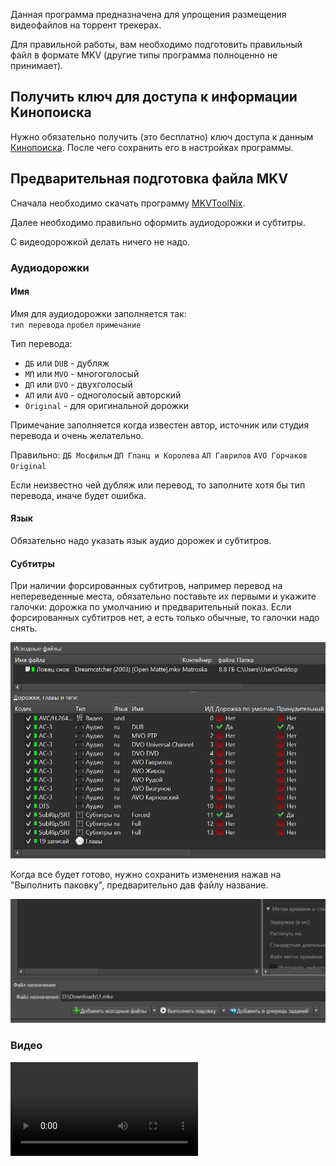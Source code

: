 Данная программа предназначена для упрощения размещения видеофайлов
на торрент трекерах.

Для правильной работы, вам необходимо подготовить правильный файл в формате MKV 
(другие типы программа полноценно не принимает).

## Получить ключ для доступа к информации Кинопоиска

Нужно обязательно получить (это бесплатно) ключ доступа к данным [Кинопоиска](https://kinopoiskapiunofficial.tech/signup).
После чего сохранить его в настройках программы.

## Предварительная подготовка файла MKV

Сначала необходимо скачать программу
[MKVToolNix](https://mkvtoolnix.download/downloads.html#windows).

Далее необходимо правильно оформить аудиодорожки и субтитры.

С видеодорожкой делать ничего не надо.

### Аудиодорожки

#### Имя

Имя для аудиодорожки заполняется так:<br>
`тип перевода` `пробел` `примечание`

Тип перевода:
* `ДБ` или `DUB` - дубляж
* `МП` или `MVO` - многоголосый
* `ДП` или `DVO` - двухголосый
* `АП` или `AVO` - одноголосый авторский
* `Original` - для оригинальной дорожки

Примечание заполняется когда известен автор, источник или студия
перевода и очень желательно.

Правильно:
`ДБ Мосфильм`
`ДП Гланц и Королева`
`АП Гаврилов`
`AVO Горчаков`
`Original`

Если неизвестно чей дубляж или перевод, то заполните хотя бы тип перевода,
иначе будет ошибка.


#### Язык

Обязательно надо указать язык аудио дорожек и субтитров.

#### Субтитры

При наличии форсированных субтитров, например перевод на непереведенные места,
обязательно поставьте их первыми
и укажите галочки: дорожка по умолчанию и предварительный показ.
Если форсированных субтитров нет, а есть только обычные, то галочки надо снять.

![](pic/help_mkv_1.png)

Когда все будет готово, нужно сохранить изменения нажав на "Выполнить паковку", 
предварительно дав файлу название.

![](pic/mkv_save.png)

### Видео
<video src='https://github.com/atitoff/torrent_creator/blob/master/docs/pic/bandicam%202025-01-29%2021-13-32-703.mp4' />



